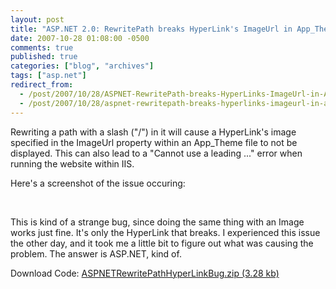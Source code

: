 ```yaml
---
layout: post
title: "ASP.NET 2.0: RewritePath breaks HyperLink's ImageUrl in App_Theme file when path with slash is rewritten"
date: 2007-10-28 01:08:00 -0500
comments: true
published: true
categories: ["blog", "archives"]
tags: ["asp.net"]
redirect_from: 
  - /post/2007/10/28/ASPNET-RewritePath-breaks-HyperLinks-ImageUrl-in-App_Theme-file-when-path-with-slash-is-rewritten
  - /post/2007/10/28/aspnet-rewritepath-breaks-hyperlinks-imageurl-in-app_theme-file-when-path-with-slash-is-rewritten
---
```

<!-- more -->
<p>Rewriting&nbsp;a path with a slash ("/") in it will cause a HyperLink's image specified in the ImageUrl property within an App_Theme file to not be displayed. This can also lead to a "Cannot use a leading ..." error when running the website within IIS.</p>
<p>Here's a screenshot of the issue occuring:</p>
<p><img src="/images/postsASPNETRewritePathHyperLinkBug.png" alt="" />&nbsp;</p>
<p>This is kind of a strange bug, since doing the same thing with an Image works just fine. It's only the HyperLink that breaks. I experienced this issue the other day, and it took me a little bit to figure out what was causing the problem. The answer is ASP.NET, kind of.</p>
<p>Download Code: <a rel="enclosure" href="/file.axd?file=ASPNETRewritePathHyperLinkBug.zip">ASPNETRewritePathHyperLinkBug.zip (3.28 kb)</a></p>
